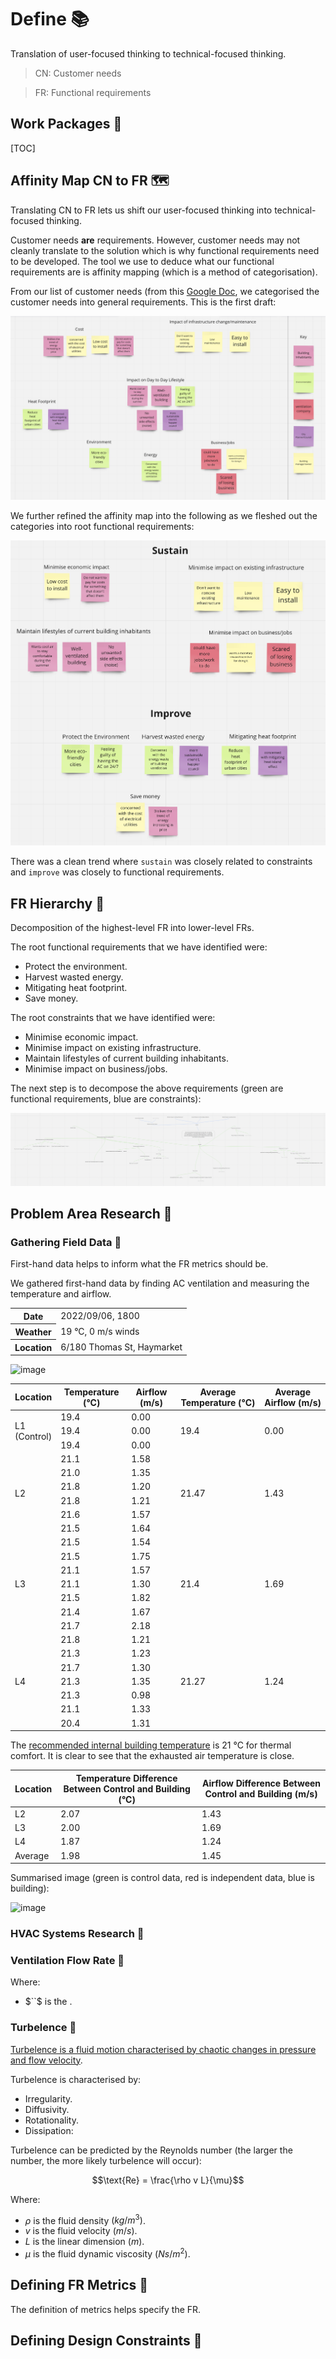 # Define 📚

Translation of user-focused thinking to technical-focused thinking.

> CN: Customer needs

> FR: Functional requirements

## Work Packages 💼

[TOC]

## Affinity Map CN to FR 🗺

Translating CN to FR lets us shift our user-focused thinking into technical-focused thinking.

Customer needs **are** requirements. However, customer needs may not cleanly translate to the solution which is why functional requirements need to be developed. The tool we use to deduce what our functional requirements are is affinity mapping (which is a method of categorisation).

From our list of customer needs (from this [Google Doc](https://docs.google.com/document/d/1A06ONjj7tLm_xGvUQfQnWL-As_b0yvIB1bE-RqM8eos/edit), we categorised the customer needs into general requirements. This is the first draft:

![image](affinity-map-cn-to-fr-1.png)

We further refined the affinity map into the following as we fleshed out the categories into root functional requirements:

![image](affinity-map-cn-to-fr-2.png)

There was a clean trend where `sustain` was closely related to constraints and `improve` was closely to functional requirements.

## FR Hierarchy 🌳

Decomposition of the highest-level FR into lower-level FRs.

The root functional requirements that we have identified were:
- Protect the environment.
- Harvest wasted energy.
- Mitigating heat footprint.
- Save money.

The root constraints that we have identified were:
- Minimise economic impact.
- Minimise impact on existing infrastructure.
- Maintain lifestyles of current building inhabitants.
- Minimise impact on business/jobs.

The next step is to decompose the above requirements (green are functional requirements, blue are constraints):

![image](fr-hierarchy.png)

## Problem Area Research 🧐

### Gathering Field Data 🏑

First-hand data helps to inform what the FR metrics should be.

We gathered first-hand data by finding AC ventilation and measuring the temperature and airflow.

<table>
    <tr>
        <th>Date</th>
        <td>2022/09/06, 1800</td>
    </tr>
    <tr>
        <th>Weather</th>
        <td>19 °C, 0 m/s winds</td>
    </tr>
    <tr>
        <th>Location</th>
        <td>6/180 Thomas St, Haymarket</td>
    </tr>
</table>


![image](6-180-thomas-1.png)

<table>
<thead>
  <tr>
    <th>Location</th>
    <th>Temperature (°C)</th>
    <th>Airflow (m/s)</th>
    <th>Average Temperature (°C)</th>
    <th>Average Airflow (m/s)</th>
  </tr>
</thead>
<tbody>
  <tr>
    <td rowspan="3">L1<br>(Control)</td>
    <td>19.4</td>
    <td>0.00</td>
    <td rowspan="3">19.4</td>
    <td rowspan="3">0.00</td>
  </tr>
  <tr>
    <td>19.4</td>
    <td>0.00</td>
  </tr>
  <tr>
    <td>19.4</td>
    <td>0.00</td>
  </tr>
  <tr>
    <td rowspan="6">L2</td>
    <td>21.1</td>
    <td>1.58</td>
    <td rowspan="6">21.47</td>
    <td rowspan="6">1.43</td>
  </tr>
  <tr>
    <td>21.0</td>
    <td>1.35</td>
  </tr>
  <tr>
    <td>21.8</td>
    <td>1.20</td>
  </tr>
  <tr>
    <td>21.8</td>
    <td>1.21</td>
  </tr>
  <tr>
    <td>21.6</td>
    <td>1.57</td>
  </tr>
  <tr>
    <td>21.5</td>
    <td>1.64</td>
  </tr>
  <tr>
    <td rowspan="7">L3</td>
    <td>21.5</td>
    <td>1.54</td>
    <td rowspan="7">21.4</td>
    <td rowspan="7">1.69</td>
  </tr>
  <tr>
    <td>21.5</td>
    <td>1.75</td>
  </tr>
  <tr>
    <td>21.1</td>
    <td>1.57</td>
  </tr>
  <tr>
    <td>21.1</td>
    <td>1.30</td>
  </tr>
  <tr>
    <td>21.5</td>
    <td>1.82</td>
  </tr>
  <tr>
    <td>21.4</td>
    <td>1.67</td>
  </tr>
  <tr>
    <td>21.7</td>
    <td>2.18</td>
  </tr>
  <tr>
    <td rowspan="7">L4</td>
    <td>21.8</td>
    <td>1.21</td>
    <td rowspan="7">21.27</td>
    <td rowspan="7">1.24</td>
  </tr>
  <tr>
    <td>21.3</td>
    <td>1.23</td>
  </tr>
  <tr>
    <td>21.7</td>
    <td>1.30</td>
  </tr>
  <tr>
    <td>21.3</td>
    <td>1.35</td>
  </tr>
  <tr>
    <td>21.3</td>
    <td>0.98</td>
  </tr>
  <tr>
    <td>21.1</td>
    <td>1.33</td>
  </tr>
  <tr>
    <td>20.4</td>
    <td>1.31</td>
  </tr>
</tbody>
</table>

The [recommended internal building temperature](https://www.designingbuildings.co.uk/wiki/Temperature_in_buildings) is 21 °C for thermal comfort. It is clear to see that the exhausted air temperature is close.

<table>
<thead>
  <tr>
    <th>Location</th>
    <th>Temperature Difference Between Control and Building (°C)</th>
    <th>Airflow Difference Between Control and Building (m/s)</th>
  </tr>
</thead>
<tbody>
  <tr>
    <td>L2</td>
    <td>2.07</td>
    <td>1.43</td>
  </tr>
  <tr>
    <td>L3</td>
    <td>2.00</td>
    <td>1.69</td>
  </tr>
  <tr>
    <td>L4</td>
    <td>1.87</td>
    <td>1.24</td>
  </tr>
  <tr>
    <td>Average</td>
    <td>1.98</td>
    <td>1.45</td>
  </tr>
</tbody>
</table>

Summarised image (green is control data, red is independent data, blue is building):

![image](6-180-thomas-2.png)

### HVAC Systems Research 💨

### Ventilation Flow Rate 🎏

```math
```

Where:
- $``$ is the .

### Turbelence 🏸

[Turbelence is a fluid motion characterised by chaotic changes in pressure and flow velocity](https://en.wikipedia.org/wiki/Turbulence).

Turbelence is characterised by:
- Irregularity.
- Diffusivity.
- Rotationality.
- Dissipation:

Turbelence can be predicted by the Reynolds number (the larger the number, the more likely turbelence will occur):

```math
\text{Re} = \frac{\rho v L}{\mu}
```

Where:
- $`\rho`$ is the fluid density $`(kg/m^3)`$.
- $`v`$ is the fluid velocity $`(m/s)`$.
- $`L`$ is the linear dimension $`(m)`$.
- $`\mu`$ is the fluid dynamic viscosity $`(Ns/m^2)`$.

## Defining FR Metrics 💯

The definition of metrics helps specify the FR.

## Defining Design Constraints 🛑

